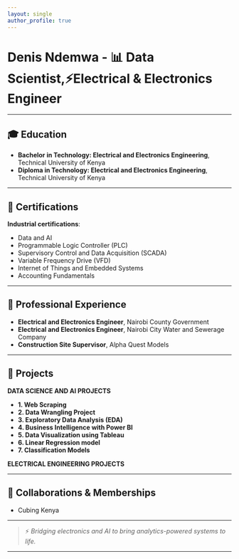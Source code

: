 ```yaml
---
layout: single
author_profile: true
---
```

# Denis Ndemwa - 📊 Data Scientist,⚡Electrical & Electronics Engineer
---
## 🎓 **Education**
- **Bachelor in Technology: Electrical and Electronics Engineering**, Technical University of Kenya
- **Diploma in Technology: Electrical and Electronics Engineering**, Technical University of Kenya

---

## 📜 **Certifications**
**Industrial certifications**:
- Data and AI
- Programmable Logic Controller (PLC)
- Supervisory Control and Data Acquisition (SCADA)
- Variable Frequency Drive (VFD)
- Internet of Things and Embedded Systems
- Accounting Fundamentals

---

## 💼 **Professional Experience**
- **Electrical and Electronics Engineer**, Nairobi County Government
- **Electrical and Electronics Engineer**, Nairobi City Water and Sewerage Company
- **Construction Site Supervisor**,        Alpha Quest Models
---

## 📂 **Projects**

**DATA SCIENCE AND AI PROJECTS**
- **1. Web Scraping**
- **2. Data Wrangling Project**
- **3. Exploratory Data Analysis (EDA)**
- **4. Business Intelligence with Power BI**
- **5. Data Visualization using Tableau**
- **6. Linear Regression model**
- **7. Classification Models**

**ELECTRICAL ENGINEERING PROJECTS**

---

## 🤝 **Collaborations & Memberships**
- Cubing Kenya

---

> ⚡ *Bridging electronics and AI to bring analytics-powered systems to life.*

---
